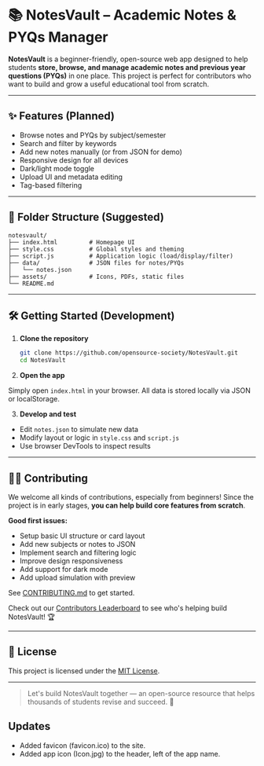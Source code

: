 # 📚 NotesVault – Academic Notes & PYQs Manager

**NotesVault** is a beginner-friendly, open-source web app designed to help students **store, browse, and manage academic notes and previous year questions (PYQs)** in one place. This project is perfect for contributors who want to build and grow a useful educational tool from scratch.

---

## ✨ Features (Planned)

* Browse notes and PYQs by subject/semester
* Search and filter by keywords
* Add new notes manually (or from JSON for demo)
* Responsive design for all devices
* Dark/light mode toggle
* Upload UI and metadata editing
* Tag-based filtering

---

## 📁 Folder Structure (Suggested)

```
notesvault/
├── index.html         # Homepage UI
├── style.css          # Global styles and theming
├── script.js          # Application logic (load/display/filter)
├── data/              # JSON files for notes/PYQs
│   └── notes.json
├── assets/            # Icons, PDFs, static files
└── README.md
```

---

## 🛠️ Getting Started (Development)

1. **Clone the repository**

    ```bash
    git clone https://github.com/opensource-society/NotesVault.git
    cd NotesVault
    ```

2. **Open the app**

Simply open `index.html` in your browser. All data is stored locally via JSON or localStorage.

3. **Develop and test**

* Edit `notes.json` to simulate new data
* Modify layout or logic in `style.css` and `script.js`
* Use browser DevTools to inspect results

---

## 🧑‍💻 Contributing

We welcome all kinds of contributions, especially from beginners! Since the project is in early stages, **you can help build core features from scratch**.

**Good first issues:**

* Setup basic UI structure or card layout
* Add new subjects or notes to JSON
* Implement search and filtering logic
* Improve design responsiveness
* Add support for dark mode
* Add upload simulation with preview

See [CONTRIBUTING.md](CONTRIBUTING.md) to get started.

Check out our [Contributors Leaderboard](LEADERBOARD.md) to see who's helping build NotesVault! 🏆

---

## 📄 License

This project is licensed under the [MIT License](LICENSE).

---

> Let's build NotesVault together — an open-source resource that helps thousands of students revise and succeed. 🚀

## Updates
- Added favicon (favicon.ico) to the site.
- Added app icon (Icon.jpg) to the header, left of the app name.
